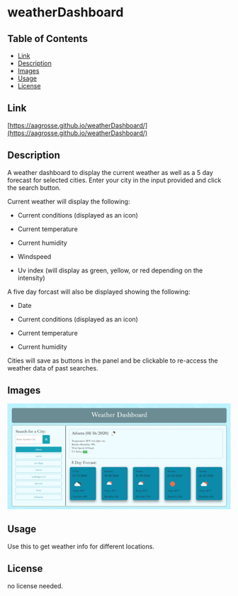# weatherDashboard

## Table of Contents


* [Link](#link)
* [Description](#description)
* [Images](#images)
* [Usage](#usage)
* [License](#license)




## Link

[https://aagrosse.github.io/weatherDashboard/](https://aagrosse.github.io/weatherDashboard/)

## Description

A weather dashboard to display the current weather as well as a 5 day forecast for selected cities.  Enter your city in the input provided and click the search button. 

Current weather will display the following:

  *  Current conditions (displayed as an icon)
  
  *  Current temperature

  *  Current humidity

  *  Windspeed

  *  Uv index (will display as green, yellow, or red depending on the intensity)


A five day forcast will also be displayed showing the following:

  *  Date

  *  Current conditions (displayed as an icon)
  
  *  Current temperature

  *  Current humidity

Cities will save as buttons in the panel and be clickable to re-access the weather data of past searches.




## Images

![User Interface](./assets/images/screenshot.png)


## Usage 

Use this to get weather info for different locations.


## License

no license needed.






